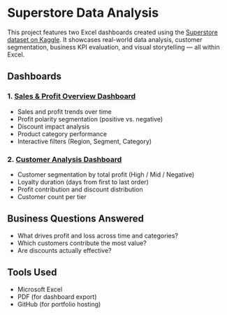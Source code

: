 # Superstore Data Analysis

This project features two Excel dashboards created using the [Superstore dataset on Kaggle](https://www.kaggle.com/datasets/vivek468/superstore-dataset-final/data). It showcases real-world data analysis, customer segmentation, business KPI evaluation, and visual storytelling — all within Excel.

## Dashboards

### 1. [Sales & Profit Overview Dashboard](./Superstore_OverviewDashboard.pdf)
- Sales and profit trends over time
- Profit polarity segmentation (positive vs. negative)
- Discount impact analysis
- Product category performance
- Interactive filters (Region, Segment, Category)

### 2. [Customer Analysis Dashboard](./Superstore_CustomerDashboard.pdf)
- Customer segmentation by total profit (High / Mid / Negative)
- Loyalty duration (days from first to last order)
- Profit contribution and discount distribution
- Customer count per tier

## Business Questions Answered
- What drives profit and loss across time and categories?
- Which customers contribute the most value?
- Are discounts actually effective?

## Tools Used
- Microsoft Excel
- PDF (for dashboard export)
- GitHub (for portfolio hosting)

